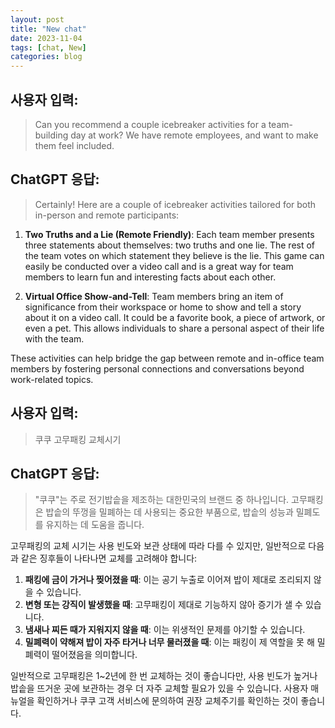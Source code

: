 ```yaml
---
layout: post
title: "New chat"
date: 2023-11-04
tags: [chat, New]
categories: blog
---
```


## 사용자 입력:
> Can you recommend a couple icebreaker activities for a team-building day at work? We have remote employees, and want to make them feel included.

## ChatGPT 응답:
> Certainly! Here are a couple of icebreaker activities tailored for both in-person and remote participants:

1. **Two Truths and a Lie (Remote Friendly)**: 
   Each team member presents three statements about themselves: two truths and one lie. The rest of the team votes on which statement they believe is the lie. This game can easily be conducted over a video call and is a great way for team members to learn fun and interesting facts about each other.

2. **Virtual Office Show-and-Tell**:
   Team members bring an item of significance from their workspace or home to show and tell a story about it on a video call. It could be a favorite book, a piece of artwork, or even a pet. This allows individuals to share a personal aspect of their life with the team.

These activities can help bridge the gap between remote and in-office team members by fostering personal connections and conversations beyond work-related topics.

## 사용자 입력:
> 쿠쿠 고무패킹 교체시기

## ChatGPT 응답:
> "쿠쿠"는 주로 전기밥솥을 제조하는 대한민국의 브랜드 중 하나입니다. 고무패킹은 밥솥의 뚜껑을 밀폐하는 데 사용되는 중요한 부품으로, 밥솥의 성능과 밀폐도를 유지하는 데 도움을 줍니다.

고무패킹의 교체 시기는 사용 빈도와 보관 상태에 따라 다를 수 있지만, 일반적으로 다음과 같은 징후들이 나타나면 교체를 고려해야 합니다:

1. **패킹에 금이 가거나 찢어졌을 때**: 이는 공기 누출로 이어져 밥이 제대로 조리되지 않을 수 있습니다.
2. **변형 또는 강직이 발생했을 때**: 고무패킹이 제대로 기능하지 않아 증기가 샐 수 있습니다.
3. **냄새나 찌든 때가 지워지지 않을 때**: 이는 위생적인 문제를 야기할 수 있습니다.
4. **밀폐력이 약해져 밥이 자주 타거나 너무 물러졌을 때**: 이는 패킹이 제 역할을 못 해 밀폐력이 떨어졌음을 의미합니다.

일반적으로 고무패킹은 1~2년에 한 번 교체하는 것이 좋습니다만, 사용 빈도가 높거나 밥솥을 뜨거운 곳에 보관하는 경우 더 자주 교체할 필요가 있을 수 있습니다. 사용자 매뉴얼을 확인하거나 쿠쿠 고객 서비스에 문의하여 권장 교체주기를 확인하는 것이 좋습니다.

